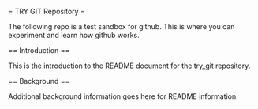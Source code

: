 = TRY GIT Repository =

The following repo is a test sandbox for github. This is where you can experiment and learn how github works.

== Introduction ==

This is the introduction to the README document for the try_git repository.

== Background ==

Additional background information goes here for README information.